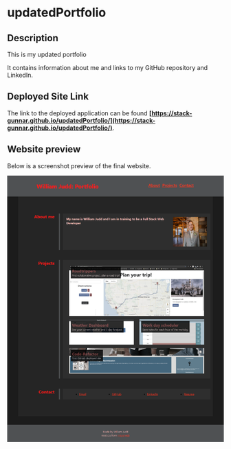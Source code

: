 # updatedPortfolio

## Description

This is my updated portfolio

It contains information about me and links to my GitHub repository and LinkedIn.

## Deployed Site Link

The link to the deployed application can be found **[https://stack-gunnar.github.io/updatedPortfolio/](https://stack-gunnar.github.io/updatedPortfolio/)**.

## Website preview

Below is a screenshot preview of the final website.

![website preview screenshot](./assets/updated-portfolio.png)
